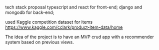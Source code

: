 tech stack proposal
typescript and react for front-end;
django and mongodb for back-end;

used Kaggle competition dataset for items 
https://www.kaggle.com/cclark/product-item-data/home

The idea of the project is to have an MVP crud app with a recommender system based on previous views. 
